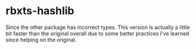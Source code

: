 # rbxts-hashlib
Since the other package has incorrect types. This version is actually a little bit faster than
the original overall due to some better practices I've learned since helping on the original.
